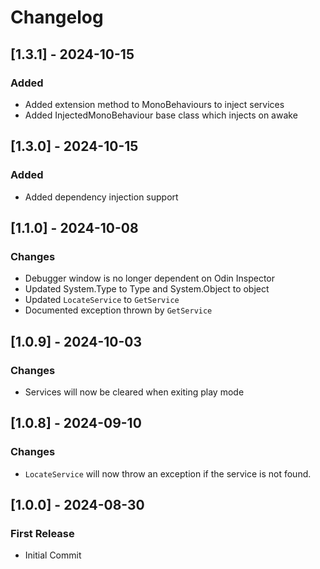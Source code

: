 # Changelog

## [1.3.1] - 2024-10-15
### Added
- Added extension method to MonoBehaviours to inject services
- Added InjectedMonoBehaviour base class which injects on awake

## [1.3.0] - 2024-10-15
### Added
- Added dependency injection support

## [1.1.0] - 2024-10-08
### Changes
- Debugger window is no longer dependent on Odin Inspector
- Updated System.Type to Type and System.Object to object
- Updated `LocateService` to `GetService`
- Documented exception thrown by `GetService`

## [1.0.9] - 2024-10-03
### Changes
- Services will now be cleared when exiting play mode

## [1.0.8] - 2024-09-10
### Changes
- `LocateService` will now throw an exception if the service is not found.

## [1.0.0] - 2024-08-30
### First Release
- Initial Commit